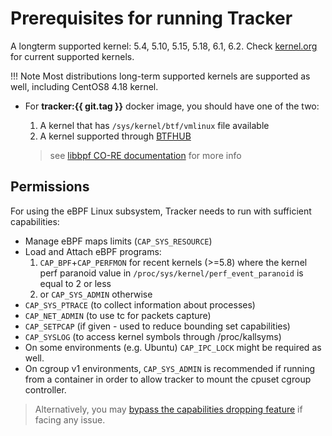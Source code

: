 # Prerequisites for running Tracker

A longterm supported kernel: 5.4, 5.10, 5.15, 5.18, 6.1, 6.2. Check
[kernel.org](https://kernel.org) for current supported kernels.

!!! Note
    Most distributions long-term supported kernels are supported as well,
    including CentOS8 4.18 kernel.

- For **tracker:{{ git.tag }}** docker image, you should have one of the two:

    1. A kernel that has `/sys/kernel/btf/vmlinux` file available
    2. A kernel supported through [BTFHUB]
    > see [libbpf CO-RE documentation] for more info

## Permissions

For using the eBPF Linux subsystem, Tracker needs to run with sufficient
capabilities:

* Manage eBPF maps limits (`CAP_SYS_RESOURCE`)
* Load and Attach eBPF programs:
    1. `CAP_BPF`+`CAP_PERFMON` for recent kernels (>=5.8) where the kernel perf paranoid value in `/proc/sys/kernel/perf_event_paranoid` is equal to 2 or less
    2. or `CAP_SYS_ADMIN` otherwise
* `CAP_SYS_PTRACE` (to collect information about processes)
* `CAP_NET_ADMIN` (to use tc for packets capture)
* `CAP_SETPCAP` (if given - used to reduce bounding set capabilities)
* `CAP_SYSLOG` (to access kernel symbols through /proc/kallsyms)
* On some environments (e.g. Ubuntu) `CAP_IPC_LOCK` might be required as well.
* On cgroup v1 environments, `CAP_SYS_ADMIN` is recommended if running from a
  container in order to allow tracker to mount the cpuset cgroup controller.

> Alternatively, you may [bypass the capabilities dropping feature](../../docs/deep-dive/dropping-capabilities.md) if facing any issue.

[libbpf CO-RE documentation]: https://github.com/libbpf/libbpf#bpf-co-re-compile-once--run-everywhere
[BTFHUB]: https://github.com/khulnasoft-labs/btfhub-archive

